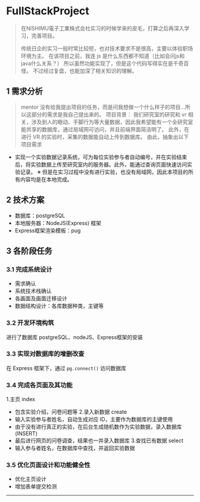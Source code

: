# FullStackProject
> 在NISHIMU電子工業株式会社实习的时候学来的皮毛，打算之后再深入学习，完善项目。
> 
> 传统日企的实习一般时常比较短，也对技术要求不是很高，主要以体验职场环境为主。
> 在该项目之前，我连 js 是什么东西都不知道（比如会问js和java什么关系？）
> 所以虽然功能实现了，但是这个代码写得实在是千奇百怪。
> 不过经过复盘，也能加深了相关知识的理解。

## 1 需求分析
> mentor 没有给我提出项目的任务，而是问我想做一个什么样子的项目...所以这部分的需求是我自己提出来的。
> 项目背景：
> 我们研究室的研究和 vr 相关，涉及到人的眼动、手脚行为等大量数据，因此我希望能有一个全研究室能共享的数据库，通过局域网可访问，并且前端界面简洁明了。
> 此外，在进行 VR 的实验时，采集的数据能自动上传到数据库。
> 由此，抽象出以下项目需求
* 实现一个实验数据记录系统，可为每位实验参与者自动编号，并在实验结束后，将实验数据上传至研究室内的服务器。此外，能通过查询页面快速访问实验记录。
※ 但是在实习过程中没有进行实验，也没有局域网，因此本项目的所有内容均是在本地完成。

## 2 技术方案
* 数据库：postgreSQL
* 本地服务器：NodeJS(Express) 框架
* Express框架渲染模板：pug

## 3 各阶段任务
### 3.1 完成系统设计
* 需求确认
* 系统技术栈确认
* 各画面及画面迁移设计
* 数据结构设计：各库数据种类，主键等
### 3.2 开发环境构筑
进行了数据库 postgreSQL、nodeJS、Express框架的安装
### 3.3 实现对数据库的增删改查
在 Express 框架下，通过 `pg.connect()` 访问数据库
### 3.4 完成各页面及其功能
1.主页 index
* 包含实验介绍，问卷问题等 
2.录入新数据 create
* 输入实验参与者姓名，自动生成对应 ID，主要作为数据库的主键使用
* 由于没有进行真正的实验，在后台生成随机数作为实验数据，录入数据库(INSERT)
* 最后进行网页的问卷调查，结果也一并录入数据库
3.查找已有数据 select
* 输入参与者姓名，在数据库中查找，并返回实验数据
### 3.5 优化页面设计和功能健全性
* 优化主页设计
* 增加表单提交检测

---
